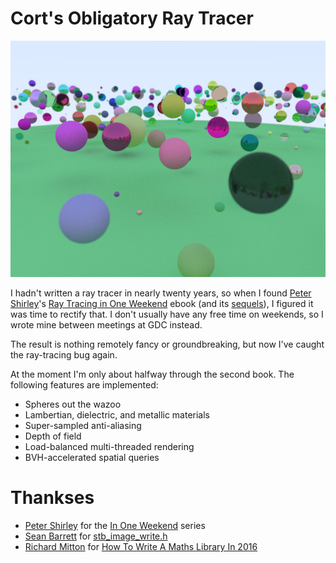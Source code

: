 Cort's Obligatory Ray Tracer
============================

![image](https://raw.githubusercontent.com/cdwfs/cort/master/ref.jpg)

I hadn't written a ray tracer in nearly twenty years, so when I found [Peter Shirley](https://www.cs.utah.edu/~shirley/)'s [Ray Tracing in One Weekend](http://www.amazon.com/Ray-Tracing-Weekend-Peter-Shirley-ebook/dp/B01B5AODD8?ie=UTF8&keywords=ray%20tracing%20in%20one%20weekend&qid=1458891129&ref_=sr_1_1&sr=8-1) ebook (and its [sequels](http://in1weekend.com)), I figured it was time to rectify that. I don't usually have any free time on weekends, so I wrote mine between meetings at GDC instead.

The result is nothing remotely fancy or groundbreaking, but now I've caught the ray-tracing bug again.

At the moment I'm only about halfway through the second book. The following features are implemented:
 * Spheres out the wazoo
 * Lambertian, dielectric, and metallic materials
 * Super-sampled anti-aliasing
 * Depth of field
 * Load-balanced multi-threaded rendering
 * BVH-accelerated spatial queries
 
Thankses
========
 * [Peter Shirley](https://www.cs.utah.edu/~shirley/) for the [In One Weekend](http://in1weekend.com) series
 * [Sean Barrett](http://nothings.org) for [stb_image_write.h](https://github.com/nothings/stb)
 * [Richard Mitton](http://www.codersnotes.com/) for [How To Write A Maths Library In 2016](http://www.codersnotes.com/notes/maths-lib-2016/)

